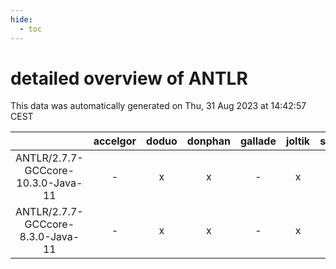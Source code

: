 ```yaml
---
hide:
  - toc
---
```


detailed overview of ANTLR
==========================


This data was automatically generated on Thu, 31 Aug 2023 at 14:42:57 CEST  

| |accelgor|doduo|donphan|gallade|joltik|skitty|swalot|victini|
| :---: | :---: | :---: | :---: | :---: | :---: | :---: | :---: | :---: |
|ANTLR/2.7.7-GCCcore-10.3.0-Java-11|-|x|x|-|x|x|x|x|
|ANTLR/2.7.7-GCCcore-8.3.0-Java-11|-|x|x|-|x|x|x|x|
